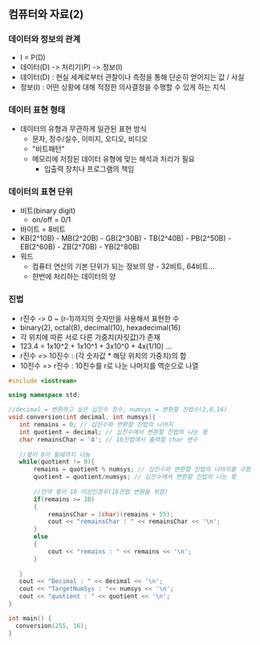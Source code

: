 ## 컴퓨터와 자료(2)

### 데이터와 정보의 관계
-  I = P(D)
-  데이터(D) -> 처리기(P) -> 정보(I)
-  데이터(D) : 현실 세계로부터 관찰이나 측정을 통해 단순히 얻어지는 값 / 사실
-  정보(I) : 어떤 상황에 대해 적정한 의사결정을 수행할 수 있게 하는 지식

### 데이터 표현 형태
- 데이터의 유형과 무관하게 일관된 표현 방식
  - 문자, 정수/실수, 이미지, 오디오, 비디오
  - "비트패턴"
  - 메모리에 저장된 데이터 유형에 맞는 해석과 처리가 필요
    - 입출력 장치나 프로그램의 책임
### 데이터의 표현 단위
- 비트(binary digit)
  - on/off = 0/1
- 바이트 = 8비트
- KB(2^10B) - MB(2^20B) - GB(2^30B) - TB(2^40B) - PB(2^50B) - EB(2^60B) - ZB(2^70B) - YB(2^80B)
- 워드
  - 컴퓨터 연산의 기본 단위가 되는 정보의 양 - 32비트, 64비트...
  - 한번에 처리하는 데이터의 양
 ### 진법
 - r진수 -> 0 ~ (r-1)까지의 숫자만을 사용해서 표현한 수
 - binary(2), octal(8), decimal(10), hexadecimal(16)
 - 각 위치에 따른 서로 다른 가중치(자릿값)가 존재
 - 123.4 = 1x10^2 + 1x10^1 + 3x10^0 + 4x(1/10) ...
 - r진수 => 10진수 : (각 숫자값 * 해당 위치의 가중치)의 합
 - 10진수 => r진수 : 10진수를 r로 나눈 나머지를 역순으로 나열
 ```c++
#include <iostream>

using namespace std;

//decimal = 변환하고 싶은 십진수 정수, numsys = 변환할 진법수(2,8,16)
void conversion(int decimal, int numsys){
    int remains = 0; // 십진수와 변환할 진법의 나머지
    int quotient = decimal; // 십진수에서 변환할 진법의 나눈 몫
    char remainsChar = 'A'; // 16진법에서 출력할 char 변수
    
    //몫이 0이 될때까지 나눔
    while(quotient != 0){
        remains = quotient % numsys; // 십진수와 변환할 진법의 나머지를 구함
        quotient = quotient/numsys; // 십진수에서 변환할 진법의 나눈 몫
        
        //만약 몫이 10 이상인경우(16진법 변환을 위함)
        if(remains >= 10)
        {
            remainsChar = (char)(remains + 55);
            cout << "remainsChar : " << remainsChar << '\n';  
        }
        else
        {
            cout << "remains : " << remains << '\n';    
        }
        
    }
    cout << "Decimal : " << decimal << '\n';
    cout << "TargetNumSys : "<< numsys << '\n';
    cout << "quotient : " << quotient << '\n';
}

int main() {
   conversion(255, 16);
}
 ```

 
